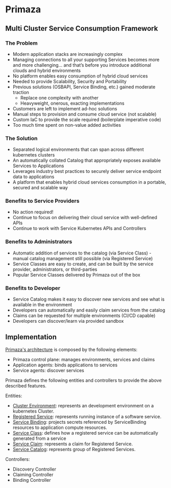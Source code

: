 # Primaza

## Multi Cluster Service Consumption Framework

### The Problem
- Modern application stacks are increasingly complex
- Managing connections to all your supporting Services becomes more and more challenging… and that’s before you introduce additional clouds and hybrid environments
- No platform enables easy consumption of hybrid cloud services
- Needed to provide Scalability, Security and Portability
- Previous solutions (OSBAPI, Service Binding, etc.) gained moderate traction
  - Replace one complexity with another
  - Heavyweight, onerous, exacting implementations
- Customers are left to implement ad-hoc solutions
- Manual steps to provision and consume cloud service (not scalable)
- Custom IaC to provide the scale required (boilerplate imperative code)
- Too much time spent on non-value added activities

### The Solution

- Separated logical environments that can span across different kubernetes clusters
- An automatically collated Catalog that appropriately exposes available Services to Applications
- Leverages industry best practices to securely deliver service endpoint data to applications
- A platform that enables hybrid cloud services consumption in a portable, secured and scalable way

### Benefits to Service Providers

- No action required!
- Continue to focus on delivering their cloud service with well-defined APIs
- Continue to work with Service Kubernetes APIs and Controllers

### Benefits to Administrators

- Automatic addition of services to the catalog (via Service Class) - manual catalog management still possible (via Registered Service)
- Service Classes are easy to create, and can be built by the service provider, administrators, or third-parties
- Popular Service Classes delivered by Primaza out of the box

### Benefits to Developer
- Service Catalog makes it easy to discover new services and see what is available in the environment
- Developers can automatically and easily claim services from the catalog
- Claims can be requested for multiple environments (CI/CD capable)
- Developers can discover/learn via provided sandbox

## Implementation

[Primaza's architecture](./architecture/agents.md) is composed by the following elements:
- Primaza control plane: manages environments, services and claims
- Application agents: binds applications to services
- Service agents: discover services


Primaza defines the following entities and controllers to provide the above described features.

Entities:
* [Cluster Environment](./entities/clusterenvironment.md): represents an development environment on a kubernetes Cluster.
* [Registered Service](./entities/registeredservice.md): represents running instance of a software service.
* [Service Binding](./entities/servicebinding.md): projects secrets referenced by ServiceBinding resources to application compute resources.
* [Service Class](./entities/serviceclass.md): defines how a registered service can be automatically generated from a service
* [Service Claim](./entities/serviceclaim.md): represents a claim for Registered Service.
* [Service Catalog](./entities/servicecatalog.md): represents group of Registered Services.

Controllers:
* Discovery Controller
* Claiming Controller
* Binding Controller

